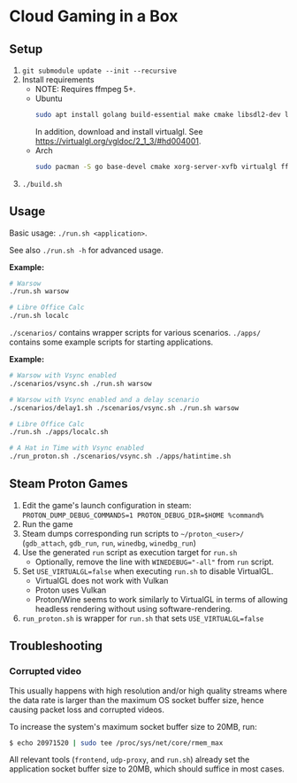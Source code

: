 # Cloud Gaming in a Box

## Setup

<!-- cspell: disable -->
1. `git submodule update --init --recursive`
2. Install requirements
    - NOTE: Requires ffmpeg 5+.
    - Ubuntu
        ```sh
        sudo apt install golang build-essential make cmake libsdl2-dev libsdl2-2.0-0 ffmpeg libavcodec-dev libavutil-dev libavformat-dev libxtst-dev xvfb
        ```
        In addition, download and install virtualgl. See <https://virtualgl.org/vgldoc/2_1_3/#hd004001>.
    - Arch
        ```sh
        sudo pacman -S go base-devel cmake xorg-server-xvfb virtualgl ffmpeg sdl2
        ```
3. `./build.sh`
<!-- cspell: enable -->

## Usage

Basic usage: `./run.sh <application>`.

See also `./run.sh -h` for advanced usage.


**Example:**
```sh
# Warsow
./run.sh warsow

# Libre Office Calc
./run.sh localc
```

`./scenarios/` contains wrapper scripts for various scenarios.
`./apps/` contains some example scripts for starting applications.

**Example:**
```sh
# Warsow with Vsync enabled
./scenarios/vsync.sh ./run.sh warsow

# Warsow with Vsync enabled and a delay scenario
./scenarios/delay1.sh ./scenarios/vsync.sh ./run.sh warsow

# Libre Office Calc
./run.sh ./apps/localc.sh

# A Hat in Time with Vsync enabled
./run_proton.sh ./scenarios/vsync.sh ./apps/hatintime.sh
```

## Steam Proton Games

1. Edit the game's launch configuration in steam: `PROTON_DUMP_DEBUG_COMMANDS=1 PROTON_DEBUG_DIR=$HOME %command%`
2. Run the game
3. Steam dumps corresponding run scripts to `~/proton_<user>/` (`gdb_attach`, `gdb_run`, `run`, `winedbg`, `winedbg_run`)
4. Use the generated `run` script as execution target for `run.sh`
    * Optionally, remove the line with `WINEDEBUG="-all"` from `run` script.
6. Set `USE_VIRTUALGL=false` when executing `run.sh` to disable VirtualGL.
    * VirtualGL does not work with Vulkan
    * Proton uses Vulkan
    * Proton/Wine seems to work similarly to VirtualGL in terms of allowing headless rendering without
      using software-rendering.
7. `run_proton.sh` is wrapper for `run.sh` that sets `USE_VIRTUALGL=false`


## Troubleshooting

### Corrupted video

This usually happens with high resolution and/or high quality streams where the data rate is larger
than the maximum OS socket buffer size, hence causing packet loss and corrupted videos.

To increase the system's maximum socket buffer size to 20MB, run:
```sh
$ echo 20971520 | sudo tee /proc/sys/net/core/rmem_max
```

All relevant tools (`frontend`, `udp-proxy`, and `run.sh`) already set the application socket buffer
size to 20MB, which should suffice in most cases.
